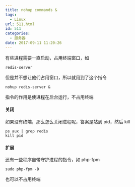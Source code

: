 ```yaml
---
title: nohup commands &
tags:
  - Linux
url: 511.html
id: 511
categories:
  - 服务器
date: 2017-09-11 11:20:26
---
```


有些进程需要一直启动，占用终端窗口，如

    redis-server
    

但是并不想让他们占用窗口，所以就用到了这个指令

    nohup redis-server &
    

指令的作用是使进程在后台运行，不占用终端

#### 关闭

如果没有终端，那么怎么关闭进程呢，答案是站到 pid，然后 kill

    ps aux | grep redis
    kill pid
    

#### 扩展

还有一些程序自带守护进程的指令，如 php-fpm

    sudo php-fpm -D
    

也可以不占用终端